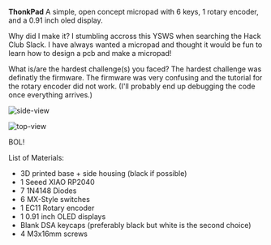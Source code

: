 **ThonkPad**
A simple, open concept micropad with 6 keys, 1 rotary encoder, and a 0.91 inch oled display.

Why did I make it?
I stumbling accross this YSWS when searching the Hack Club Slack. I have always wanted a micropad and thought it would be fun to learn how to design a pcb and make a micropad!

What is/are the hardest challenge(s) you faced?
The hardest challenge was definatly the firmware. The firmware was very confusing and the tutorial for the rotary encoder did not work. (I'll probably end up debugging the code once everything arrives.)

![side-view](https://github.com/user-attachments/assets/11bbdfde-fec9-416e-9072-dbf1d9098461)

![top-view](https://github.com/user-attachments/assets/d3b773f6-fd29-4c84-86e1-5eb98ffb1e3b)


BOL!

List of Materials:
- 3D printed base + side housing (black if possible)
- 1 Seeed XIAO RP2040
- 7 1N4148 Diodes
- 6 MX-Style switches
- 1 EC11 Rotary encoder
- 1 0.91 inch OLED displays
- Blank DSA keycaps (preferably black but white is the second choice)
- 4 M3x16mm screws
